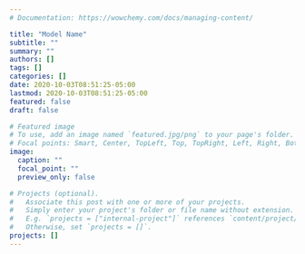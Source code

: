 ```yaml
---
# Documentation: https://wowchemy.com/docs/managing-content/

title: "Model Name"
subtitle: ""
summary: ""
authors: []
tags: []
categories: []
date: 2020-10-03T08:51:25-05:00
lastmod: 2020-10-03T08:51:25-05:00
featured: false
draft: false

# Featured image
# To use, add an image named `featured.jpg/png` to your page's folder.
# Focal points: Smart, Center, TopLeft, Top, TopRight, Left, Right, BottomLeft, Bottom, BottomRight.
image:
  caption: ""
  focal_point: ""
  preview_only: false

# Projects (optional).
#   Associate this post with one or more of your projects.
#   Simply enter your project's folder or file name without extension.
#   E.g. `projects = ["internal-project"]` references `content/project/deep-learning/index.md`.
#   Otherwise, set `projects = []`.
projects: []
---
```

